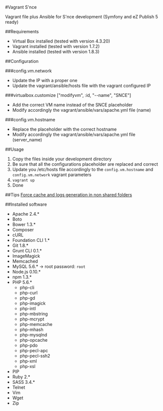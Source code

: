 #Vagrant S'nce

Vagrant file plus Ansible for S'nce development (Symfony and eZ Publish 5 ready)

##Requirements
* Virtual Box installed (tested with version 4.3.20)
* Vagrant installed (tested with version 1.7.2)
* Ansible installed (tested with version 1.8.3)

##Configuration

###config.vm.network 
* Update the IP with a proper one
* Update the vagrant/ansible/hosts file with the vagrant configured IP

###virtualbox.customize ["modifyvm", :id, "--name", "SNCE"]
* Add the correct VM name instead of the SNCE placeholder
* Modify accordingly the vagrant/ansible/vars/apache.yml file (name)

###config.vm.hostname
* Replace the placeholder with the correct hostname
* Modify accordingly the vagrant/ansible/vars/apache.yml file (server_name)

##Usage

1. Copy the files inside your development directory
2. Be sure that all the configurations placeholder are replaced and correct
3. Update you /etc/hosts file accordingly to the ```config.vm.hostname``` and ```config.vm.network``` vagrant parameters
4. ``` vagrant up ```
5. Done

##Tips
[Force cache and logs generation in non shared folders](https://gist.github.com/gabriperego/8239581)

##Installed software
* Apache 2.4.*
* Boto
* Bower 1.3.*
* Composer
* cURL
* Foundation CLI 1.*
* Git 1.8.*
* Grunt CLI 0.1.*
* ImageMagick
* Memcached
* MySQL 5.6.* -> root password: `root`
* Node.js 0.10.*
* npm 1.3.*
* PHP 5.6.*
  * php-cli
  * php-curl
  * php-gd
  * php-imagick
  * php-intl
  * php-mbstring
  * php-mcrypt
  * php-memcache
  * php-mhash
  * php-mysqlnd
  * php-opcache
  * php-pdo
  * php-pecl-apc
  * php-pecl-ssh2
  * php-xml
  * php-xsl
* PIP
* Ruby 2.*
* SASS 3.4.*
* Telnet
* Vim
* Wget
* Zip
